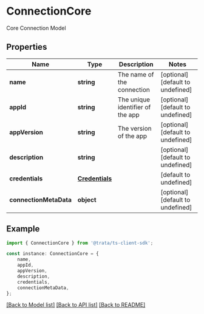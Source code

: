 # ConnectionCore

Core Connection Model

## Properties

Name | Type | Description | Notes
------------ | ------------- | ------------- | -------------
**name** | **string** | The name of the connection | [optional] [default to undefined]
**appId** | **string** | The unique identifier of the app | [optional] [default to undefined]
**appVersion** | **string** | The version of the app | [optional] [default to undefined]
**description** | **string** |  | [optional] [default to undefined]
**credentials** | [**Credentials**](Credentials.md) |  | [default to undefined]
**connectionMetaData** | **object** |  | [optional] [default to undefined]

## Example

```typescript
import { ConnectionCore } from '@trata/ts-client-sdk';

const instance: ConnectionCore = {
    name,
    appId,
    appVersion,
    description,
    credentials,
    connectionMetaData,
};
```

[[Back to Model list]](../README.md#documentation-for-models) [[Back to API list]](../README.md#documentation-for-api-endpoints) [[Back to README]](../README.md)

